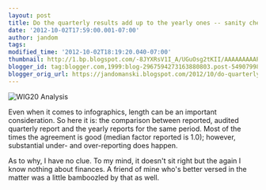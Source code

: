 ```yaml
---
layout: post
title: Do the quarterly results add up to the yearly ones -- sanity check for WIG20
date: '2012-10-02T17:59:00.001-07:00'
author: jandom
tags: 
modified_time: '2012-10-02T18:19:20.040-07:00'
thumbnail: http://1.bp.blogspot.com/-8JYXRsV1I_A/UGuOsg2tKII/AAAAAAAAAPA/OsiTL3rmMiI/s72-c/wig20.png
blogger_id: tag:blogger.com,1999:blog-2967594273163880803.post-5490799846567873201
blogger_orig_url: https://jandomanski.blogspot.com/2012/10/do-quarterly-results-add-up-to-yearly.html
---
```


![WIG20 Analysis](http://1.bp.blogspot.com/-8JYXRsV1I_A/UGuOsg2tKII/AAAAAAAAAPA/OsiTL3rmMiI/s640/wig20.png)

Even when it comes to infographics, length can be an important consideration. So here it is: the comparison between reported, audited quarterly report and the yearly reports for the same period. Most of the times the agreement is good (median factor reported is 1.0); however, substantial under- and over-reporting does happen.

As to why, I have no clue. To my mind, it doesn't sit right but the again I know nothing about finances. A friend of mine who's better versed in the matter was a little bamboozled by that as well.